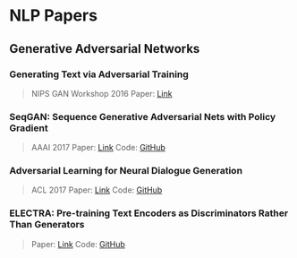 # NLP Papers

## Generative Adversarial Networks

### Generating Text via Adversarial Training 
> NIPS GAN Workshop 2016
> Paper: [Link](https://people.duke.edu/~yz196/pdf/textgan.pdf)


### SeqGAN: Sequence Generative Adversarial Nets with Policy Gradient
> AAAI 2017
> Paper: [Link](https://arxiv.org/abs/1609.05473)
> Code: [GitHub](https://github.com/LantaoYu/SeqGAN)


### Adversarial Learning for Neural Dialogue Generation
> ACL 2017
> Paper: [Link](https://arxiv.org/abs/1701.06547)
> Code: [GitHub](https://github.com/jiweil/Neural-Dialogue-Generation)


### ELECTRA: Pre-training Text Encoders as Discriminators Rather Than Generators
> Paper: [Link](https://openreview.net/forum?id=r1xMH1BtvB)
> Code: [GitHub](https://github.com/google-research/electra)
